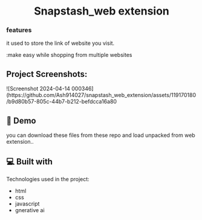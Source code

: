<h1 align="center" id="title">Snapstash_web extension</h1>
<h3> features</h3>
it used to store the link of website you visit.


:make easy while shopping from multiple websites

<h2>Project Screenshots:</h2>
![Screenshot 2024-04-14 000346](https://github.com/Ash914027/snapstash_web_extension/assets/119170180/b9d80b57-805c-44b7-b212-befdcca16a80
<h2>🚀 Demo</h2>
you can download these  files from these repo and load unpacked from web extension..




  
  
<h2>💻 Built with</h2>

Technologies used in the project:

*   html
*   css
*   javascript
*   gnerative ai
